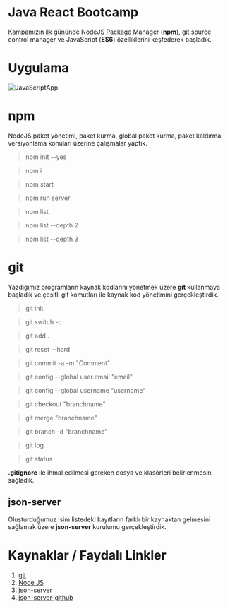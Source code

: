 # Java React Bootcamp
Kampamızın ilk gününde NodeJS Package Manager (**npm**), git source control manager  ve JavaScript (**ES6**) özelliklerini keşfederek başladık.

# Uygulama

![JavaScriptApp](http://www.zafercomert.com/medya/java/JavaReactCamp-JavaScriptApp.svg)

# npm 
NodeJS paket yönetimi, paket kurma, global paket kurma, paket kaldırma, versiyonlama konuları üzerine çalışmalar yaptık. 
> npm init --yes

> npm i 

> npm start

> npm run server

> npm list 

> npm list --depth 2

> npm list --depth 3

# git 
Yazdığımız programların kaynak kodlarını yönetmek üzere **git** kullanmaya başladık ve çeşitli git komutları ile kaynak kod yönetimini gerçekleştirdik. 

> git init

> git switch -c <branchName>

> git add .

> git reset --hard

> git commit -a -m "Comment"

> git config --global user.email "email"

> git config --global username "username"

> git checkout "branchname"

> git merge "branchname"

> git branch -d "branchname"

> git log 

> git status

**.gitignore** ile ihmal edilmesi gereken dosya ve klasörleri belirlenmesini sağladık. 

## json-server
Oluşturduğumuz isim listedeki kayıtların farklı bir kaynaktan gelmesini sağlamak üzere **json-server** kurulumu gerçekleştirdik. 

# Kaynaklar / Faydalı Linkler
1. [git](https://git-scm.com/)
2. [Node JS](https://nodejs.org/en/)
3. [json-server](https://www.npmjs.com/package/json-server)
4. [json-server-github](https://github.com/typicode/json-server)